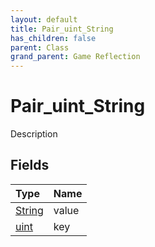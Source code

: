 ```yaml
---
layout: default
title: Pair_uint_String
has_children: false
parent: Class
grand_parent: Game Reflection
---
```

# Pair_uint_String
Description 

## Fields

| Type | Name |
|:-------------|:--------------|
| [String](/docs/game-reflection/components/string) | value |
| [uint](/docs/game-reflection/components/uint) | key |

